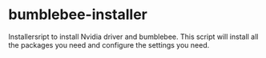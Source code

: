 # bumblebee-installer

Installersript to install Nvidia driver and bumblebee.
This script will install all the packages you need and configure the settings you need.
